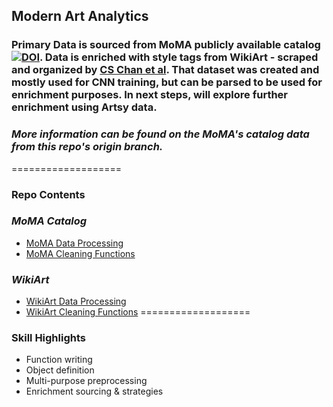 ## Modern Art Analytics
### Primary Data is sourced from MoMA publicly available catalog [![DOI](https://zenodo.org/badge/doi/10.5281/zenodo.7269353.svg)](http://dx.doi.org/10.5281/zenodo.7269353). Data is enriched with style tags from WikiArt - scraped and organized by [CS Chan et al](https://github.com/cs-chan/ArtGAN/tree/master). That dataset was created and mostly used for CNN training, but can be parsed to be used for enrichment purposes. In next steps, will explore further enrichment using Artsy data.

### *More information can be found on the MoMA's catalog data from this repo's origin branch.*
===================
### **Repo Contents**
### *MoMA Catalog*
- [MoMA Data Processing](./EDA%20&%20Processing.ipynb)
- [MoMA Cleaning Functions](./cleaners/moma.py)

### *WikiArt*
- [WikiArt Data Processing](./parsing_movements.ipynb)
- [WikiArt Cleaning Functions](./cleaners/wikiart.py)
===================
### **Skill Highlights**
- Function writing
- Object definition
- Multi-purpose preprocessing
- Enrichment sourcing & strategies